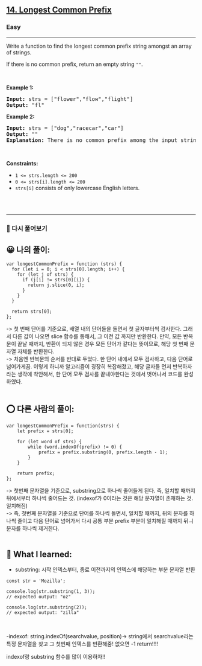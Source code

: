 <h2><a href="https://leetcode.com/problems/longest-common-prefix/">14. Longest Common Prefix</a></h2><h3>Easy</h3><hr><div><p>Write a function to find the longest common prefix string amongst an array of strings.</p>

<p>If there is no common prefix, return an empty string <code>""</code>.</p>

<p>&nbsp;</p>
<p><strong class="example">Example 1:</strong></p>

<pre><strong>Input:</strong> strs = ["flower","flow","flight"]
<strong>Output:</strong> "fl"
</pre>

<p><strong class="example">Example 2:</strong></p>

<pre><strong>Input:</strong> strs = ["dog","racecar","car"]
<strong>Output:</strong> ""
<strong>Explanation:</strong> There is no common prefix among the input strings.
</pre>

<p>&nbsp;</p>
<p><strong>Constraints:</strong></p>

<ul>
	<li><code>1 &lt;= strs.length &lt;= 200</code></li>
	<li><code>0 &lt;= strs[i].length &lt;= 200</code></li>
	<li><code>strs[i]</code> consists of only lowercase English letters.</li>
</ul>
</div> <br><br>

<hr>

### 🍎 다시 풀어보기

## 😀 나의 풀이: <br>
```
var longestCommonPrefix = function (strs) {
  for (let i = 0; i < strs[0].length; i++) {
    for (let j of strs) {
      if (j[i] != strs[0][i]) {
        return j.slice(0, i);
      }
    }
  }

  return strs[0];
};
```
-> 첫 번째 단어를 기준으로, 배열 내의 단어들을 돌면서 첫 글자부터씩 검사한다. 그래서 다른 값이 나오면 slice 함수를 통해서, 그 이전 값 까지만 반환한다. 만약, 모든 반복문이 끝날 때까지, 반환이 되지 않은 경우 모든 단어가 같다는 뜻이므로, 해당 첫 번째 문자열 자체를 반환한다. <br>
-> 처음엔 반복문의 순서를 반대로 두었다. 한 단어 내에서 모두 검사하고, 다음 단어로 넘어가게끔. 이렇게 하니까 알고리즘이 굉장히 복잡해졌고, 해당 글자들 먼저 반복하자라는 생각에 착안해서, 한 단어 모두 검사를 끝내야한다는 것에서 벗어나서 코드를 완성하였다.
<br><br>

## ⭕ 다른 사람의 풀이: <br>
```
var longestCommonPrefix = function(strs) {
    let prefix = strs[0];

    for (let word of strs) {
        while (word.indexOf(prefix) != 0) {
            prefix = prefix.substring(0, prefix.length - 1);
        }
    }

    return prefix;
};
```
-> 첫번째 문자열을 기준으로, substring으로 하나씩 줄어들게 된다. 즉, 일치할 때까지 뒤에서부터 하나씩 줄어드는 것. (indexof가 0이라는 것은 해당 문자열이 존재하는 것. 일치해짐) <br>
-> 즉, 첫번째 문자열을 기준으로 단어를 하나씩 돌면서, 일치할 때까지, 뒤의 문자를 하나씩 줄이고 다음 단어로 넘어가서 다시 공통 부분 prefix 부분이 일치해질 때까지 뒤ㅢ 문자를 하나씩 제거한다. <br><br>

## 🔶 What I learned: <br>
- substring: 시작 인덱스부터, 종료 이전까지의 인덱스에 해당하는 부분 문자열 반환 <br>
```
const str = 'Mozilla';

console.log(str.substring(1, 3));
// expected output: "oz"

console.log(str.substring(2));
// expected output: "zilla"
```
<br>

-indexof: string.indexOf(searchvalue, position)-> string에서 searchvalue라는 특정 문자열을 찾고 그 첫번째 인덱스를 반환해줌! 없으면 -1 return!!!!
<br>

indexof랑 substring 함수를 많이 이용하자!!
